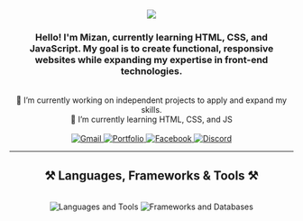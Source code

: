 <h1 align="center">
    <img src="https://readme-typing-svg.herokuapp.com/?font=Righteous&size=35&center=true&vCenter=true&width=500&height=70&duration=4000&lines=Hi+There!+👋;+I'm+Mizanur+Rahman!" />
</h1>

<h3 align="center">Hello! I'm Mizan, currently learning HTML, CSS, and JavaScript. My goal is to create functional, responsive websites while expanding my expertise in front-end technologies.</h3>

<br/>

<div align="center">
    🔭 I’m currently working on independent projects to apply and expand my skills.<br>
    🌱 I’m currently learning HTML, CSS, and JS<br>
</div>

<br/>

<div align="center"> 
    <a href="mailto:private.mizan@gmail.com">
        <img src="https://img.shields.io/badge/Gmail-333333?style=for-the-badge&logo=gmail&logoColor=red" alt="Gmail" />
    </a>
    <a href="https://asteroid7k.github.io/mizan-portfolio/">
        <img src="https://img.shields.io/badge/Portfolio-333333?style=for-the-badge&logo=Portfolio&logoColor=red" alt="Portfolio" />
    </a>
    <a href="https://www.facebook.com/Mizan7k/" target="_blank">
        <img src="https://img.shields.io/badge/Facebook-blue?style=for-the-badge&logo=facebook" alt="Facebook" />
    </a>
    <a href="https://discord.com/users/1030421908019236865" target="_blank">
        <img src="https://img.shields.io/badge/Discord-grey?style=for-the-badge&logo=Discord" alt="Discord" />
    </a>
</div>

<hr/>

<h2 align="center">⚒️ Languages, Frameworks & Tools ⚒️</h2>
<br>
<div align="center">
    <img src="https://skillicons.dev/icons?i=html,css,vscode,github,git" alt="Languages and Tools"/>
    <img src="https://skillicons.dev/icons?i=javascript,java" alt="Frameworks and Databases"/>
</div>

<br/>

